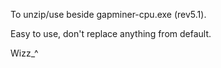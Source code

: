 To unzip/use beside gapminer-cpu.exe (rev5.1).

Easy to use, don't replace anything from default.

Wizz_^
